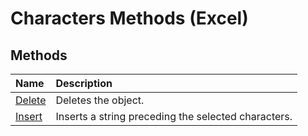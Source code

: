 
# Characters Methods (Excel)

## Methods



|**Name**|**Description**|
|:-----|:-----|
| [Delete](df4670e6-71e6-7878-aa9e-fce7bbedca42.md)|Deletes the object.|
| [Insert](cc729d8c-8f03-d5ef-0a78-81685652c4d9.md)|Inserts a string preceding the selected characters.|
